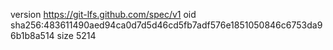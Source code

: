 version https://git-lfs.github.com/spec/v1
oid sha256:483611490aed94ca0d7d5d46cd5fb7adf576e1851050846c6753da96b1b8a514
size 5214

